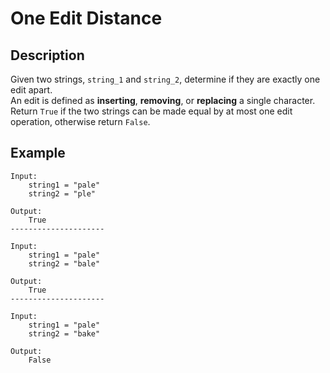 # One Edit Distance

## Description

Given two strings, `string_1` and `string_2`, determine if they are exactly one edit apart.  
An edit is defined as **inserting**, **removing**, or **replacing** a single character.  
Return `True` if the two strings can be made equal by at most one edit operation, otherwise return `False`.

## Example

```
Input:
    string1 = "pale"
    string2 = "ple"

Output:
    True
---------------------

Input:
    string1 = "pale"
    string2 = "bale"

Output:
    True
---------------------

Input:
    string1 = "pale"
    string2 = "bake"

Output:
    False
```